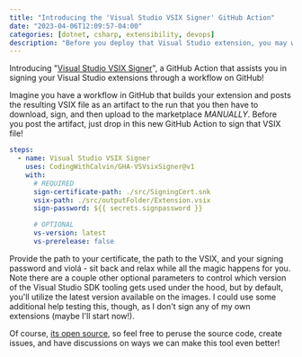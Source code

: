 ```yaml
---
title: "Introducing the 'Visual Studio VSIX Signer' GitHub Action"
date: "2023-04-06T12:09:57-04:00"
categories: [dotnet, csharp, extensibility, devops]
description: "Before you deploy that Visual Studio extension, you may want to sign it so folks know you're legit. This GitHub Action can help!"
---
```


Introducing "[Visual Studio VSIX Signer](https://github.com/marketplace/actions/visual-studio-vsix-signer)", a GitHub Action that assists you in signing your Visual Studio extensions through a workflow on GitHub!

Imagine you have a workflow in GitHub that builds your extension and posts the resulting VSIX file as an artifact to the run that you then have to download, sign, and then upload to the marketplace _MANUALLY_. Before you post the artifact, just drop in this new GitHub Action to sign that VSIX file!

```yaml
steps:
  - name: Visual Studio VSIX Signer
    uses: CodingWithCalvin/GHA-VSVsixSigner@v1
    with:
      # REQUIRED
      sign-certificate-path: ./src/SigningCert.snk
      vsix-path: ./src/outputFolder/Extension.vsix
      sign-password: ${{ secrets.signpassword }}

      # OPTIONAL
      vs-version: latest
      vs-prerelease: false
```

Provide the path to your certificate, the path to the VSIX, and your signing password and violá - sit back and relax while all the magic happens for you. Note there are a couple other optional parameters to control which version of the Visual Studio SDK tooling gets used under the hood, but by default, you'll utilize the latest version available on the images. I could use some additional help testing this, though, as I don't sign any of my own extensions (maybe I'll start now!).

Of course, [its open source](https://github.com/CodingWithCalvin/GHA-VSVsixSigner), so feel free to peruse the source code, create issues, and have discussions on ways we can make this tool even better!
